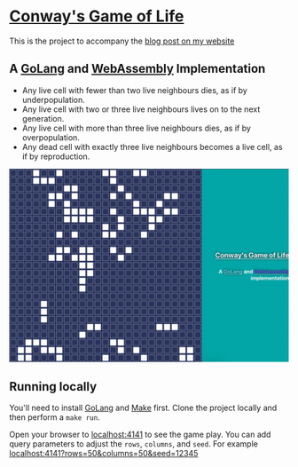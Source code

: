 # [Conway's Game of Life](https://en.wikipedia.org/wiki/Conway's_Game_of_Life)

This is the project to accompany the [blog post on my website](https://www.paulfreaknbaker.com/posts/golang-wasm-game-of-life/)

## A [GoLang](https://golang.org/) and [WebAssembly](https://webassembly.org/) Implementation

* Any live cell with fewer than two live neighbours dies, as if by underpopulation.
* Any live cell with two or three live neighbours lives on to the next generation.
* Any live cell with more than three live neighbours dies, as if by overpopulation.
* Any dead cell with exactly three live neighbours becomes a live cell, as if by reproduction.

![Game of Life](game.gif)

## Running locally
You'll need to install [GoLang](https://golang.org/) and [Make](https://en.wikipedia.org/wiki/Make_%28software%29) first. Clone the project locally and then perform a `make run`.

Open your browser to [localhost:4141](http://localhost:4141) to see the game play. You can add query parameters to adjust the `rows`, `columns`, and `seed`. For example [localhost:4141?rows=50&columns=50&seed=12345](http://localhost:4141?rows=50&columns=50&seed=12345)
